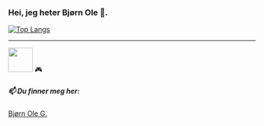 ### Hei, jeg heter Bjørn Ole 👋. 
[![Top Langs](https://github-readme-stats-git-masterrstaa-rickstaa.vercel.app/api/top-langs/?username=anuraghazra)](https://github.com/bjornole-kodehode/github-readme-stats&bg_color=00000000)
<hr />
<a cursor="help" href="https://github.com/bjornole-kodehode?tab=repositories"><img height="50px" width="50px" src="https://images-wixmp-ed30a86b8c4ca887773594c2.wixmp.com/f/214e7684-886d-423f-a289-ab453d379ea8/da2dngv-dcfc04b7-cd88-4c93-8c59-d93ede105cfe.png?token=eyJ0eXAiOiJKV1QiLCJhbGciOiJIUzI1NiJ9.eyJzdWIiOiJ1cm46YXBwOjdlMGQxODg5ODIyNjQzNzNhNWYwZDQxNWVhMGQyNmUwIiwiaXNzIjoidXJuOmFwcDo3ZTBkMTg4OTgyMjY0MzczYTVmMGQ0MTVlYTBkMjZlMCIsIm9iaiI6W1t7InBhdGgiOiJcL2ZcLzIxNGU3Njg0LTg4NmQtNDIzZi1hMjg5LWFiNDUzZDM3OWVhOFwvZGEyZG5ndi1kY2ZjMDRiNy1jZDg4LTRjOTMtOGM1OS1kOTNlZGUxMDVjZmUucG5nIn1dXSwiYXVkIjpbInVybjpzZXJ2aWNlOmZpbGUuZG93bmxvYWQiXX0.WrX6WqMuIOlvBldDXKZQf4iBu6nTR4ye4RUxCPyCyW4" /></a> 🎮

##### 📫 Du finner meg her:
<div class="badge-base LI-profile-badge" data-locale="no_NO" data-size="medium" data-theme="light" data-type="VERTICAL" data-vanity="bjørn-ole-g-81b83b212" data-version="v1"><a class="badge-base__link LI-simple-link" href="https://no.linkedin.com/in/bj%C3%B8rn-ole-g-81b83b212?trk=profile-badge">Bjørn Ole G.</a></div>
                            
